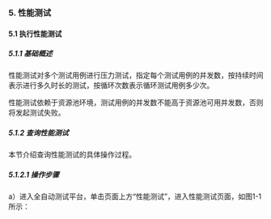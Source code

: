 ### 5. 性能测试

#### 5.1 执行性能测试

##### 5.1.1 基础概述

性能测试对多个测试用例进行压力测试，指定每个测试用例的并发数，按持续时间表示进行多久时长的测试，按循环次数表示循环测试用例多少次。

性能测试依赖于资源池环境，测试用例的并发数不能高于资源池可用并发数，否则将发起测试失败。

##### 5.1.2 查询性能测试

本节介绍查询性能测试的具体操作过程。

##### 5.1.2.1 操作步骤

a）进入全自动测试平台，单击页面上方“性能测试”，进入性能测试页面，如图1-1所示：
